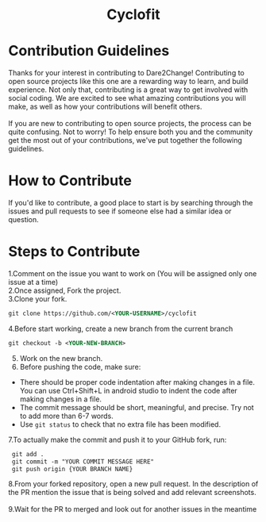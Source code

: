 <h1 align="center">Cyclofit</h1>

# Contribution Guidelines 
Thanks for your interest in contributing to Dare2Change! Contributing to open source projects like this one are a rewarding way to learn, and build experience. Not only that, contributing is a great way to get involved with social coding. We are excited to see what amazing contributions you will make, as well as how your contributions will benefit others.<br><br>
If you are new to contributing to open source projects, the process can be quite confusing. Not to worry! To help ensure both you and the community get the most out of your contributions, we've put together the following guidelines.
# How to Contribute
If you'd like to contribute, a good place to start is by searching through the issues and pull requests to see if someone else had a similar idea or question.

# Steps to Contribute
1.Comment on the issue you want to work on (You will be assigned only one issue at a time)<br>
2.Once assigned, Fork the project.<br>
3.Clone your fork.<br> 
```xml 
git clone https://github.com/<YOUR-USERNAME>/cyclofit
```
4.Before start working, create a new branch from the current branch
```xml
git checkout -b <YOUR-NEW-BRANCH>
```
5. Work on the new branch.<br>
6. Before pushing the code, make sure:
- There should be proper code indentation after making changes in a file. You can use Ctrl+Shift+L in android studio to indent the code after making changes in a file.
- The commit message should be short, meaningful, and precise. Try not to add more than 6-7 words.
- Use `git status` to check that no extra file has been modified.

7.To actually make the commit and push it to your GitHub fork, run:
 ``` xml
  git add .	
  git commit -m "YOUR COMMIT MESSAGE HERE"
  git push origin {YOUR BRANCH NAME}
  ```
 8.From your forked repository, open a new pull request. In the description of the PR mention the issue that is being solved and add relevant screenshots.<br><br>
 9.Wait for the PR to merged and look out for another issues in the meantime
